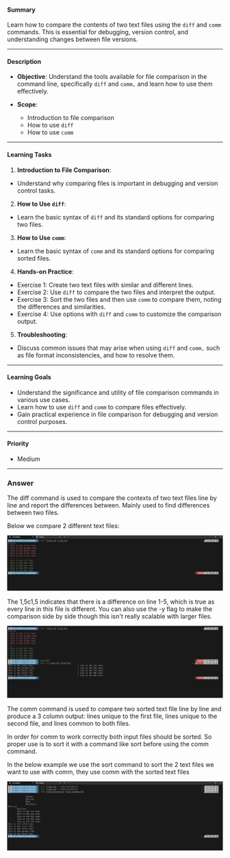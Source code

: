 #### Summary

Learn how to compare the contents of two text files using the `diff` and `comm` commands. This is essential for debugging, version control, and understanding changes between file versions.

---

#### Description

- **Objective**: Understand the tools available for file comparison in the command line, specifically `diff` and `comm,` and learn how to use them effectively.
  
- **Scope**: 
  - Introduction to file comparison
  - How to use `diff`
  - How to use `comm`
  
---

#### Learning Tasks

1. **Introduction to File Comparison**: 
  - Understand why comparing files is important in debugging and version control tasks.
  
2. **How to Use `diff`**: 
  - Learn the basic syntax of `diff` and its standard options for comparing two files.
  
3. **How to Use `comm`**: 
  - Learn the basic syntax of `comm` and its standard options for comparing sorted files.
  
4. **Hands-on Practice**: 
  - Exercise 1: Create two text files with similar and different lines.
  - Exercise 2: Use `diff` to compare the two files and interpret the output.
  - Exercise 3: Sort the two files and then use `comm` to compare them, noting the differences and similarities.
  - Exercise 4: Use options with `diff` and `comm` to customize the comparison output.
  
5. **Troubleshooting**: 
  - Discuss common issues that may arise when using `diff` and `comm,` such as file format inconsistencies, and how to resolve them.

---

#### Learning Goals

- Understand the significance and utility of file comparison commands in various use cases.
- Learn how to use `diff` and `comm` to compare files effectively.
- Gain practical experience in file comparison for debugging and version control purposes.

---

#### Priority

- Medium

***
### Answer

The diff command is used to compare the contexts of two text files line by line and report the differences between. Mainly used to find differences between two files. 

Below we compare 2 different text files: 



![Image](../images/diff1.PNG)

The 1,5c1,5 indicates that there is a difference on line 1-5, which is true as every line in this file is different. You can also use the -y flag to make the comparison side by side though this isn't really scalable with larger files.



![Image](../images/diff2.PNG)



The comm command is used to compare two sorted text file line by line and produce a 3 column output: lines unique to the first file, lines unique to the second file, and lines common to both files.

In order for comm to work correctly both input files should be sorted. So proper use is to sort it with a command like sort before using the comm command. 

In the below example we use the sort command to sort the 2 text files we want to use with comm, they use comm with the sorted text files



![Image](../images/comm.PNG)








